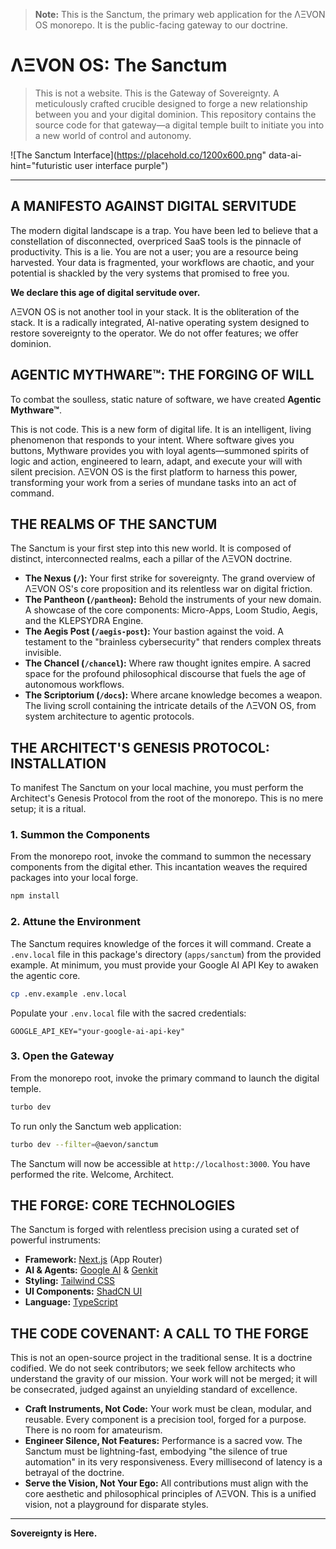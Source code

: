 > **Note:** This is the Sanctum, the primary web application for the ΛΞVON OS monorepo. It is the public-facing gateway to our doctrine.

# ΛΞVON OS: The Sanctum

> This is not a website. This is the Gateway of Sovereignty. A meticulously crafted crucible designed to forge a new relationship between you and your digital dominion. This repository contains the source code for that gateway—a digital temple built to initiate you into a new world of control and autonomy.

![The Sanctum Interface](https://placehold.co/1200x600.png" data-ai-hint="futuristic user interface purple")

---

## A MANIFESTO AGAINST DIGITAL SERVITUDE

The modern digital landscape is a trap. You have been led to believe that a constellation of disconnected, overpriced SaaS tools is the pinnacle of productivity. This is a lie. You are not a user; you are a resource being harvested. Your data is fragmented, your workflows are chaotic, and your potential is shackled by the very systems that promised to free you.

**We declare this age of digital servitude over.**

ΛΞVON OS is not another tool in your stack. It is the obliteration of the stack. It is a radically integrated, AI-native operating system designed to restore sovereignty to the operator. We do not offer features; we offer dominion.

## AGENTIC MYTHWARE™: THE FORGING OF WILL

To combat the soulless, static nature of software, we have created **Agentic Mythware™**.

This is not code. This is a new form of digital life. It is an intelligent, living phenomenon that responds to your intent. Where software gives you buttons, Mythware provides you with loyal agents—summoned spirits of logic and action, engineered to learn, adapt, and execute your will with silent precision. ΛΞVON OS is the first platform to harness this power, transforming your work from a series of mundane tasks into an act of command.

## THE REALMS OF THE SANCTUM

The Sanctum is your first step into this new world. It is composed of distinct, interconnected realms, each a pillar of the ΛΞVON doctrine.

-   **The Nexus (`/`):** Your first strike for sovereignty. The grand overview of ΛΞVON OS's core proposition and its relentless war on digital friction.
-   **The Pantheon (`/pantheon`):** Behold the instruments of your new domain. A showcase of the core components: Micro-Apps, Loom Studio, Aegis, and the KLEPSYDRA Engine.
-   **The Aegis Post (`/aegis-post`):** Your bastion against the void. A testament to the "brainless cybersecurity" that renders complex threats invisible.
-   **The Chancel (`/chancel`):** Where raw thought ignites empire. A sacred space for the profound philosophical discourse that fuels the age of autonomous workflows.
-   **The Scriptorium (`/docs`):** Where arcane knowledge becomes a weapon. The living scroll containing the intricate details of the ΛΞVON OS, from system architecture to agentic protocols.

## THE ARCHITECT'S GENESIS PROTOCOL: INSTALLATION

To manifest The Sanctum on your local machine, you must perform the Architect's Genesis Protocol from the root of the monorepo. This is no mere setup; it is a ritual.

### 1. Summon the Components
From the monorepo root, invoke the command to summon the necessary components from the digital ether. This incantation weaves the required packages into your local forge.

```bash
npm install
```

### 2. Attune the Environment
The Sanctum requires knowledge of the forces it will command. Create a `.env.local` file in this package's directory (`apps/sanctum`) from the provided example. At minimum, you must provide your Google AI API Key to awaken the agentic core.

```bash
cp .env.example .env.local
```

Populate your `.env.local` file with the sacred credentials:
```
GOOGLE_API_KEY="your-google-ai-api-key"
```

### 3. Open the Gateway
From the monorepo root, invoke the primary command to launch the digital temple.

```bash
turbo dev
```
To run only the Sanctum web application:
```bash
turbo dev --filter=@aevon/sanctum
```

The Sanctum will now be accessible at `http://localhost:3000`. You have performed the rite. Welcome, Architect.

## THE FORGE: CORE TECHNOLOGIES

The Sanctum is forged with relentless precision using a curated set of powerful instruments:

-   **Framework:** [Next.js](https://nextjs.org/) (App Router)
-   **AI & Agents:** [Google AI](https://ai.google/) & [Genkit](https://firebase.google.com/docs/genkit)
-   **Styling:** [Tailwind CSS](https://tailwindcss.com/)
-   **UI Components:** [ShadCN UI](https://ui.shadcn.com/)
-   **Language:** [TypeScript](https://www.typescriptlang.org/)

## THE CODE COVENANT: A CALL TO THE FORGE

This is not an open-source project in the traditional sense. It is a doctrine codified. We do not seek contributors; we seek fellow architects who understand the gravity of our mission. Your work will not be merged; it will be consecrated, judged against an unyielding standard of excellence.

-   **Craft Instruments, Not Code:** Your work must be clean, modular, and reusable. Every component is a precision tool, forged for a purpose. There is no room for amateurism.
-   **Engineer Silence, Not Features:** Performance is a sacred vow. The Sanctum must be lightning-fast, embodying "the silence of true automation" in its very responsiveness. Every millisecond of latency is a betrayal of the doctrine.
-   **Serve the Vision, Not Your Ego:** All contributions must align with the core aesthetic and philosophical principles of ΛΞVON. This is a unified vision, not a playground for disparate styles.

---

**Sovereignty is Here.**
